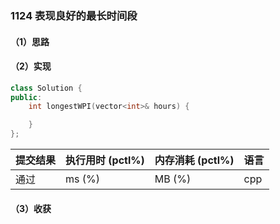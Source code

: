 ### 1124 表现良好的最长时间段

#### （1）思路

#### （2）实现

```cpp
class Solution {
public:
    int longestWPI(vector<int>& hours) {

    }
};
```

| 提交结果 | 执行用时 (pctl%) | 内存消耗 (pctl%) | 语言 |
|:---------|:-----------------|:-----------------|:-----|
| 通过     |  ms (%)   |  MB (%)  | cpp  |

#### （3）收获
